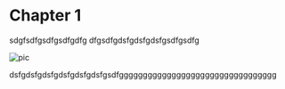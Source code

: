 # Chapter 1
sdgfsdfgsdfgsdfgdfg
dfgsdfgdsfgdsfgdsfgsdfgsdfg

![pic](https://user-images.githubusercontent.com/48615614/119482706-3dbbda80-bd65-11eb-8915-c019d60abf3e.png)

dsfgdsfgdsfgdsfgdsfgdsfgsdfggggggggggggggggggggggggggggggggg

